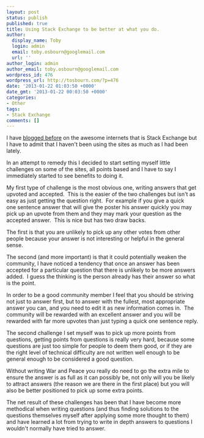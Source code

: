 ```yaml
---
layout: post
status: publish
published: true
title: Using Stack Exchange to be better at what you do.
author:
  display_name: Toby
  login: admin
  email: toby.osbourn@googlemail.com
  url: ''
author_login: admin
author_email: toby.osbourn@googlemail.com
wordpress_id: 476
wordpress_url: http://tosbourn.com/?p=476
date: '2013-01-22 01:03:50 +0000'
date_gmt: '2013-01-22 00:03:50 +0000'
categories:
- Other
tags:
- Stack Exchange
comments: []
---
```

<p>I have <a title="Getting the most out of StackExchange" href="http://tosbourn.com/2010/10/web-stuff/getting-the-most-out-of-stackexchange/">blogged before</a> on the awesome internets that is Stack Exchange but I have to admit that I haven't been using the sites as much as I had been lately.</p>
<p>In an attempt to remedy this I decided to start setting myself little challenges on some of the sites, all points based and I have to say I immediately started to see benefits to doing it.</p>
<p>My first type of challenge is the most obvious one, writing answers that get upvoted and accepted.  This is the easier of the two challenges but isn't as easy as just getting the question right.  For example if you give a quick one sentence answer that will give the poster his answer quickly you may pick up an upvote from them and they may mark your question as the accepted answer.  This is nice but has two draw backs.</p>
<p>The first is that you are unlikely to pick up any other votes from other people because your answer is not interesting or helpful in the general sense.</p>
<p>The second (and more important) is that it could potentially weaken the community, I have noticed a tendency that once an answer has been accepted for a particular question that there is unlikely to be more answers added.  I guess the thinking is the person already has their answer so what is the point.</p>
<p>In order to be a good community member I feel that you should be striving not just to answer first, but to answer with the fullest, most appropriate answer you can, and you need to edit it as new information comes in.  The community will be rewarded with an excellent answer and you will be rewarded with far more upvotes than just typing a quick one sentence reply.</p>
<p>The second challenge I set myself was to pick up more points from questions, getting points from questions is really very hard, because some questions are just too simple for people to deem them good, or if they are the right level of technical difficulty are not written well enough to be general enough to be considered a good question.</p>
<p>Without writing War and Peace you really do need to go the extra mile to ensure the answer is as full as it can possibly be, not only will you be likely to attract answers (the reason we are there in the first place) but you will also be better positioned to pick up some extra points.</p>
<p>The net result of these challenges has been that I have become more methodical when writing questions (and thus finding solutions to the questions themselves myself after applying some more thought to them) and have learned a lot from trying to write in depth answers to questions I wouldn't normally have tried to answer.</p>
